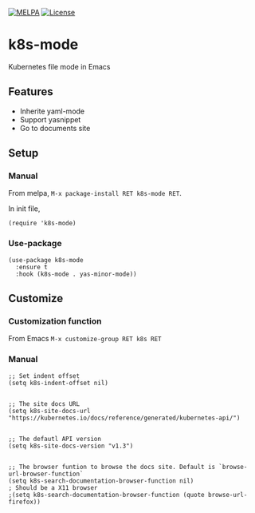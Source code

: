 [![MELPA](http://melpa.org/packages/k8s-mode-badge.svg)](http://melpa.org/#/k8s-mode)
[![License](http://img.shields.io/:license-gpl3-blue.svg)](http://www.gnu.org/licenses/gpl-3.0.html)

# k8s-mode
Kubernetes file mode in Emacs

## Features

- Inherite yaml-mode
- Support yasnippet
- Go to documents site

## Setup

### Manual

From melpa, `M-x package-install RET k8s-mode RET`.

In init file,

``` emacs-lisp
(require 'k8s-mode)
```
### Use-package

``` emacs-lisp
(use-package k8s-mode
  :ensure t
  :hook (k8s-mode . yas-minor-mode))
```

## Customize

### Customization function
From Emacs `M-x customize-group RET k8s RET`

### Manual
```
;; Set indent offset
(setq k8s-indent-offset nil)
```

```

;; The site docs URL
(setq k8s-site-docs-url "https://kubernetes.io/docs/reference/generated/kubernetes-api/")
```
```

;; The defautl API version
(setq k8s-site-docs-version "v1.3")
```
```

;; The browser funtion to browse the docs site. Default is `browse-url-browser-function`
(setq k8s-search-documentation-browser-function nil)
; Should be a X11 browser
;(setq k8s-search-documentation-browser-function (quote browse-url-firefox))

```
